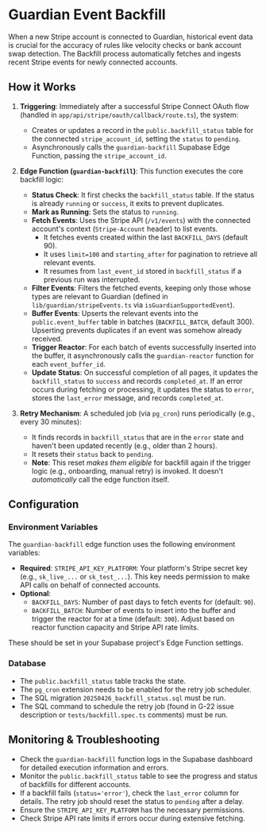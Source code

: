 # Guardian Event Backfill

When a new Stripe account is connected to Guardian, historical event data is crucial for the accuracy of rules like velocity checks or bank account swap detection. The Backfill process automatically fetches and ingests recent Stripe events for newly connected accounts.

## How it Works

1.  **Triggering**: Immediately after a successful Stripe Connect OAuth flow (handled in `app/api/stripe/oauth/callback/route.ts`), the system:

    - Creates or updates a record in the `public.backfill_status` table for the connected `stripe_account_id`, setting the `status` to `pending`.
    - Asynchronously calls the `guardian-backfill` Supabase Edge Function, passing the `stripe_account_id`.

2.  **Edge Function (`guardian-backfill`)**: This function executes the core backfill logic:

    - **Status Check**: It first checks the `backfill_status` table. If the status is already `running` or `success`, it exits to prevent duplicates.
    - **Mark as Running**: Sets the status to `running`.
    - **Fetch Events**: Uses the Stripe API (`/v1/events`) with the connected account's context (`Stripe-Account` header) to list events.
      - It fetches events created within the last `BACKFILL_DAYS` (default 90).
      - It uses `limit=100` and `starting_after` for pagination to retrieve all relevant events.
      - It resumes from `last_event_id` stored in `backfill_status` if a previous run was interrupted.
    - **Filter Events**: Filters the fetched events, keeping only those whose types are relevant to Guardian (defined in `lib/guardian/stripeEvents.ts` via `isGuardianSupportedEvent`).
    - **Buffer Events**: Upserts the relevant events into the `public.event_buffer` table in batches (`BACKFILL_BATCH`, default 300). Upserting prevents duplicates if an event was somehow already received.
    - **Trigger Reactor**: For each batch of events successfully inserted into the buffer, it asynchronously calls the `guardian-reactor` function for each `event_buffer_id`.
    - **Update Status**: On successful completion of all pages, it updates the `backfill_status` to `success` and records `completed_at`. If an error occurs during fetching or processing, it updates the status to `error`, stores the `last_error` message, and records `completed_at`.

3.  **Retry Mechanism**: A scheduled job (via `pg_cron`) runs periodically (e.g., every 30 minutes):
    - It finds records in `backfill_status` that are in the `error` state and haven't been updated recently (e.g., older than 2 hours).
    - It resets their `status` back to `pending`.
    - **Note**: This reset _makes them eligible_ for backfill again if the trigger logic (e.g., onboarding, manual retry) is invoked. It doesn't _automatically_ call the edge function itself.

## Configuration

### Environment Variables

The `guardian-backfill` edge function uses the following environment variables:

- **Required**: `STRIPE_API_KEY_PLATFORM`: Your platform's Stripe secret key (e.g., `sk_live_...` or `sk_test_...`). This key needs permission to make API calls on behalf of connected accounts.
- **Optional**:
  - `BACKFILL_DAYS`: Number of past days to fetch events for (default: `90`).
  - `BACKFILL_BATCH`: Number of events to insert into the buffer and trigger the reactor for at a time (default: `300`). Adjust based on reactor function capacity and Stripe API rate limits.

These should be set in your Supabase project's Edge Function settings.

### Database

- The `public.backfill_status` table tracks the state.
- The `pg_cron` extension needs to be enabled for the retry job scheduler.
- The SQL migration `20250426_backfill_status.sql` must be run.
- The SQL command to schedule the retry job (found in G-22 issue description or `tests/backfill.spec.ts` comments) must be run.

## Monitoring & Troubleshooting

- Check the `guardian-backfill` function logs in the Supabase dashboard for detailed execution information and errors.
- Monitor the `public.backfill_status` table to see the progress and status of backfills for different accounts.
- If a backfill fails (`status='error'`), check the `last_error` column for details. The retry job should reset the status to `pending` after a delay.
- Ensure the `STRIPE_API_KEY_PLATFORM` has the necessary permissions.
- Check Stripe API rate limits if errors occur during extensive fetching.
